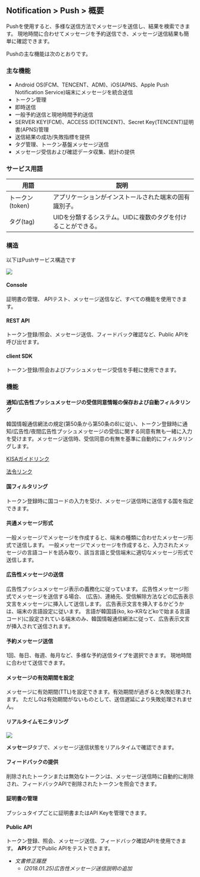 ## Notification > Push > 概要

Pushを使用すると、多様な送信方法でメッセージを送信し、結果を検索できます。
現地時間に合わせてメッセージを予約送信でき、メッセージ送信結果も簡単に確認できます。

Pushの主な機能は次のとおりです。

### 主な機能

- Android OS(FCM、TENCENT、ADM)、iOS(APNS、Apple Push Notification Service)端末にメッセージを統合送信
- トークン管理
- 即時送信
- 一般予約送信と現地時間予約送信
- SERVER KEY(FCM)、ACCESS ID(TENCENT)、Secret Key(TENCENT)証明書(APNS)管理
- 送信結果の成功/失敗指標を提供
- タグ管理、トークン基盤メッセージ送信
- メッセージ受信および確認データ収集、統計の提供

### サービス用語

| 用語 | 説明                              |
| --------- | --------------------------------------- |
| トークン(token) | アプリケーションがインストールされた端末の固有識別子。                 |
| タグ(tag)   | UIDを分類するシステム。UIDに複数のタグを付けることができる。 |

### 構造

以下はPushサービス構造です

![](http://static.toastoven.net/prod_push/19-03-26/overview_en.png)

#### Console

証明書の管理、 APIテスト、メッセージ送信など、すべての機能を使用できます。

#### REST API

トークン登録/照会、メッセージ送信、フィードバック確認など、Public APIを呼び出せます。

#### client SDK
トークン登録/照会およびプッシュメッセージ受信を手軽に使用できます。

### 機能

#### 通知/広告性プッシュメッセージの受信同意情報の保存および自動フィルタリング

韓国情報通信網法の規定(第50条から第50条の8)に従い、トークン登録時に通知/広告性/夜間広告性プッシュメッセージの受信に関する同意有無も一緒に入力を受けます。メッセージ送信時、受信同意の有無を基準に自動的にフィルタリングします。

[KISAガイドリンク](https://spam.kisa.or.kr/spam/sub62.do)

[法令リンク](http://www.law.go.kr/lsEfInfoP.do?lsiSeq=123210#)

#### 国フィルタリング

トークン登録時に国コードの入力を受け、メッセージ送信時に送信する国を指定できます。

#### 共通メッセージ形式

一般メッセージでメッセージを作成すると、端末の種類に合わせたメッセージ形式で送信します。
一般メッセージでメッセージを作成すると、入力されたメッセージの言語コードを読み取り、該当言語と受信端末に適切なメッセージ形式で送信します。

#### 広告性メッセージの送信

広告性プッシュメッセージ表示の義務化に従っています。
広告性メッセージ形式でメッセージを送信する場合、 (広告)、連絡先、受信解除方法などの広告表示文言をメッセージに挿入して送信します。
広告表示文言を挿入するかどうかは、端末の言語設定に従います。
言語が韓国語(ko, ko-KRなどkoで始まる言語コード)に設定されている端末のみ、韓国情報通信網法に従って、広告表示文言が挿入されて送信されます。

#### 予約メッセージ送信

1回、毎日、毎週、毎月など、多様な予約送信タイプを選択できます。
現地時間に合わせて送信できます。

#### メッセージの有効期間を設定

メッセージに有効期間(TTL)を設定できます。有効期間が過ぎると失敗処理されます。
ただし0は有効期間がないものとして、送信遅延により失敗処理されません。

#### リアルタイムモニタリング

![](http://static.toastoven.net/prod_push/img_03.png)

**メッセージ**タブで、メッセージ送信状態をリアルタイムで確認できます。

#### フィードバックの提供

削除されたトークンまたは無効なトークンは、メッセージ送信時に自動的に削除され、フィードバックAPIで削除されたトークンを照会できます。

#### 証明書の管理

プッシュタイプごとに証明書またはAPI Keyを管理できます。

#### Public API

トークン登録、照会、メッセージ送信、フィードバック確認APIを使用できます。
**API**タブでPublic APIをテストできます。

* *文書修正履歴*
    * *(2018.01.25)広告性メッセージ送信説明の追加*
